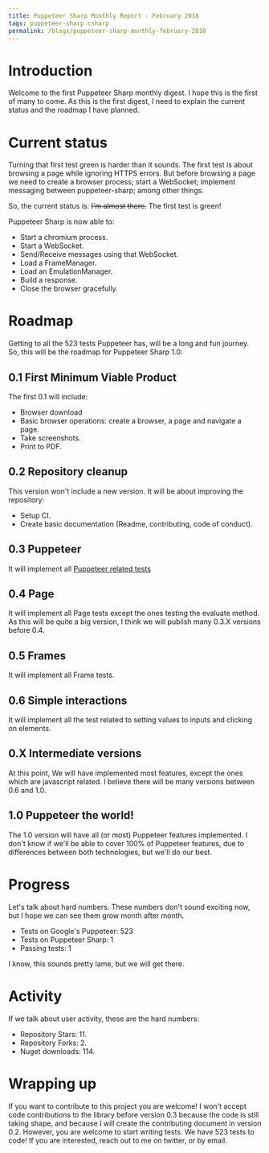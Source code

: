 ```yaml
---
title: Puppeteer Sharp Monthly Report - February 2018
tags: puppeteer-sharp csharp
permalink: /blogs/puppeteer-sharp-monthly-february-2018
---
```

 
# Introduction
Welcome to the first Puppeteer Sharp monthly digest. I hope this is the first of many to come.
As this is the first digest, I need to explain the current status and the roadmap I have planned.

# Current status

Turning that first test green is harder than it sounds. The first test is about browsing a page while ignoring HTTPS errors. But before browsing a page we need to create a browser process; start a WebSocket; implement messaging between puppeteer-sharp; among other things.

So, the current status is: ~~I'm almost there.~~ The first test is green!

Puppeteer Sharp is now able to:
 * Start a chromium process.
 * Start a WebSocket.
 * Send/Receive messages using that WebSocket.
 * Load a FrameManager.
 * Load an EmulationManager.
 * Build a response.
 * Close the browser gracefully.

# Roadmap
Getting to all the 523 tests Puppeteer has, will be a long and fun journey. So, this will be the roadmap for Puppeteer Sharp 1.0:

## 0.1 First Minimum Viable Product
The first 0.1 will include:
* Browser download
* Basic browser operations: create a browser, a page and navigate a page.
* Take screenshots.
* Print to PDF.

## 0.2 Repository cleanup
This version won't include a new version. It will be about improving the repository:

* Setup CI.
* Create basic documentation (Readme, contributing, code of conduct).

## 0.3 Puppeteer
It will implement all [Puppeteer related tests](https://github.com/GoogleChrome/puppeteer/blob/master/test/test.js#L108)

## 0.4 Page
It will implement all Page tests except the ones testing the evaluate method.
As this will be quite a big version, I think we will publish many 0.3.X versions before 0.4.

## 0.5 Frames
It will implement all Frame tests.

## 0.6 Simple interactions
It will implement all the test related to setting values to inputs and clicking on elements.

## 0.X Intermediate versions

At this point, We will have implemented most features, except the ones which are javascript related.
I believe there will be many versions between 0.6 and 1.0.

## 1.0 Puppeteer the world!
The 1.0 version will have all (or most) Puppeteer features implemented. I don't know if we'll be able to cover 100% of Puppeteer features, due to differences between both technologies, but we'll do our best.

# Progress

Let's talk about hard numbers. These numbers don't sound exciting now, but I hope we can see them grow month after month.

* Tests on Google's Puppeteer: 523
* Tests on Puppeteer Sharp: 1
* Passing tests: 1

I know, this sounds pretty lame, but we will get there.

# Activity

If we talk about user activity, these are the hard numbers:

* Repository Stars: 11.
* Repository Forks: 2.
* Nuget downloads: 114.

# Wrapping up

If you want to contribute to this project you are welcome!
I won't accept code contributions to the library before version 0.3 because the code is still taking shape, and because I will create the contributing document in version 0.2. However, you are welcome to start writing tests. We have 523 tests to code!
If you are interested, reach out to me on twitter, or by email.



